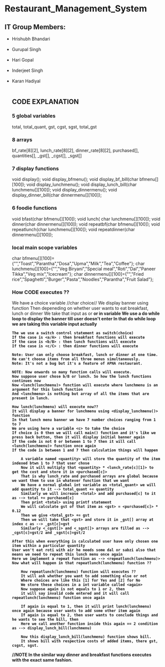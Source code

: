 # Restaurant_Management_System  
 <h2>IT Group Members:  </h2>
<ul>
<li>Hrishubh Bhandari</li>  <br />  
<li>Gurupal Singh</li>    <br />
<li>Hari Gopal</li>  <br />
<li>Inderjeet Singh</li>  <br />
<li>Karan Hadiyal</li>  <br />

<h2>CODE EXPLANATION</h2>

<h3>5 global variables</h3>
    total, total_quant, gst, cgst, sgst, total_gst

<h3>8 arrays</h3>
    bf_rate[8][2], lunch_rate[8][2], dinner_rate[8][2], purchased[], quantities[], _gst[], _cgst[], _sgst[]

<h3>7 display functions</h3>
    void display();
    void display_bfmenu();
    void display_bf_bill(char bfmenu[][100]);
    void display_lunchmenu();
    void display_lunch_bill(char lunchmenu[][100]);
    void display_dinnermenu();
    void display_dinner_bill(char dinnermenu[][100]);

<h3>6 foodie functions</h3>
    void bfast(char bfmenu[][100]);
    void lunch( char lunchmenu[][100]);
    void dinner(char dinnermenu[][100]);
    void repeatbf(char bfmenu[][100]);
    void repeatlunch(char lunchmenu[][100]);
    void repeatdinner(char dinnermenu[][100]);

<h3>local main scope variables</h3>
    char bfmenu[][100]={"","Toast","Parantha","Dosa","Upma","Milk","Tea","Coffee"};
    char lunchmenu[][100]={"","Veg Biryani","Special meal","Roti","Dal","Paneer Tikka","Veg mix","Icecream"};
    char dinnermenu[][100]={"","Fried rice","Spaghetti","Burger","Pasta","Noodles","Parantha","Fruit Salad"};

<h3>How CODE executes ??</h3>
	We have a choice variable //char choice//
	We display banner using <display()> function
	Then depeneding on whether user wants to eat breakfast, lunch or dinner
	We take that input as <a/A> or <b/B> or <c/c> in <choice> variable
	We use a do while loop to display the banner till user doesn't enter <!>
	In that do while loop we are taking this <choice> variable input actually

	The we use a switch control statement as switch(choice)
	If the case is <a/A> : then breakfast functions will execute
	If the case is <b/B> : then lunch functions will execute
	If the case is <c/C> : then dinner functions will execute

	Note: User can only choose breakfast, lunch or dinner at one time. He can't choose items from all three menus simultaneously.
	Note: It's not a bug but it's a feature of APNA restaurant.

	NOTE: Now onwards so many function calls will execute.
	Now suppose user chose b/B or lunch. So how the lunch functions continues now
	Now <lunch(lunchmenu)> function will execute where lunchmenu is an argument for this lunch function
	And <lunchmenu> is nothing but array of all the items that are present in lunch.

	How lunch(lunchmenu) will execute now??
	It will display a banner for lunchmenu using <display_lunchmenu()> function
	In that lunch menu banner we have 7 number choices ranging from 1 to 7	
	We are using here a variable <c> to take the choice
	If choice is 0 then we will call main() function and it's like we press back button, then it will display initial banner again
	If the code is not 0 or between 1 to 7 then it will call <lunch(lunchmenu)> function once again
	If the code is between 1 and 7 then calculation things will happen 

		A variable named <quantity> will store the quantity of the item indexed btwn 1 to 7 that user chose
		Now it will multiply that <quantity> * <lunch_rate[c][1]> to get the cost and store it in <purchased[c]>
		That is why lunch_rate and purchased arrays are global because we want them to use in whatever function that we want
		We have a normal global int variable as <total_quant> we will add quantity to it --> total_quant += quantity
		Similarly we will increase <total> and add purchased[c] to it as --> total += purchased[c]
		Then print <total> using printf statement
		We will calculate gst of that item as <gst> = <purchased[c]> * 0.12
		Then we give <total_gst> += gst
		Then we will take that <gst> and store it in _gst[] array at index c as --> _gst[c]=gst
		Similarly <_cgst[]> and <_sgst[]> arrays are filled as --> _cgst[c]=gst/2 and _sgst[c]=gst/2 

	After this when everything is calculated user have only chosen one item within a particular quantity
	User won't eat roti with air he needs some dal or sabzi also that means we need to repeat this lunch menu once again
	Here we implement a repeat function as --> <repeatlunch(lunchmenu)>
	Now what will happen in that repeatlunch(lunchmenu) function ??

		How repeatlunch(lunchmenu) function will executes ??
		It will ask whether you want to add something else or not
		Where choices are like this [1] for Yes and [2] for No
		We store these choices in a int variable called <again>
		Now suppose again is not equals to 1 or 2, then
		it will say invalid code entered and it will call repeatlunch(lunchmenu) function once again

		If again is equal to 1, then it will print lunch(lunchmenu) once again because user wants to add some other item again
		If again is equal to 2, then user wants to conclude things and he wants to see the bill, then 
		Here we call another function inside this again == 2 condition as --> display_lunch_bill(lunchmenu)

		Now this display_lunch_bill(lunchmenu) function shows bill.
		It shows bill with respective costs of added items, there gst, csgst, sgst.

//NOTE
	In the similar way dinner and breakfast functions executes with the exact same fashion.